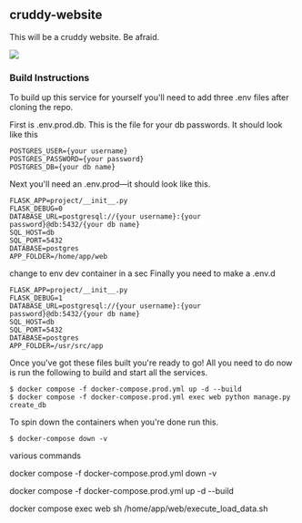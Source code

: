 ## cruddy-website

This will be a cruddy website. Be afraid.

[![](https://github.com/RowanGray472/cruddy-website/workflows/tests/badge.svg)](https://github.com/RowanGray472/cruddy-website/actions?query=workflow%3Atests)


### Build Instructions

To build up this service for yourself you'll need to add three .env files after cloning the repo.

First is .env.prod.db. This is the file for your db passwords. It should look like this

```
POSTGRES_USER={your username}
POSTGRES_PASSWORD={your password}
POSTGRES_DB={your db name}
```

Next you'll need an .env.prod—it should look like this.

```
FLASK_APP=project/__init__.py
FLASK_DEBUG=0
DATABASE_URL=postgresql://{your username}:{your password}@db:5432/{your db name}
SQL_HOST=db
SQL_PORT=5432
DATABASE=postgres
APP_FOLDER=/home/app/web
```

change to env dev container in a sec
Finally you need to make a .env.d

```
FLASK_APP=project/__init__.py
FLASK_DEBUG=1
DATABASE_URL=postgresql://{your username}:{your password}@db:5432/{your db name}
SQL_HOST=db
SQL_PORT=5432
DATABASE=postgres
APP_FOLDER=/usr/src/app
```

Once you've got these files built you're ready to go! All you need to do now is run the following to build and start all the services.

```
$ docker compose -f docker-compose.prod.yml up -d --build
$ docker compose -f docker-compose.prod.yml exec web python manage.py create_db
```

To spin down the containers when you're done run this.

```
$ docker-compose down -v
```


various commands

docker compose -f docker-compose.prod.yml down -v

docker compose -f docker-compose.prod.yml up -d --build

docker compose exec web sh /home/app/web/execute_load_data.sh
